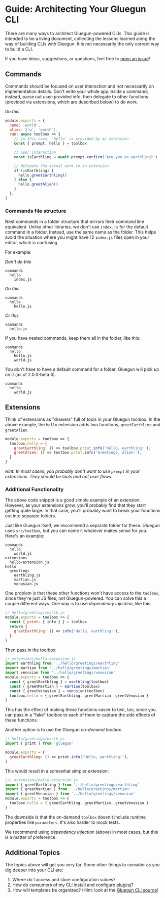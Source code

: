 # Guide: Architecting Your Gluegun CLI

There are many ways to architect Gluegun-powered CLIs. This guide is intended to be a living document, collecting the lessons learned along the way of building CLIs with Gluegun. It is not necessarily the only correct way to build a CLI.

If you have ideas, suggestions, or questions, feel free to [open an issue](https://github.com/infinitered/gluegun/issues/new)!

## Commands

Commands should be focused on user interaction and not necessarily on implementation details. Don't write your whole app inside a command; instead, parse out user-provided info, then delegate to other functions (provided via extensions, which are described below) to do work.

_Do this_

```js
module.exports = {
  name: 'world',
  alias: ['w', 'earth'],
  run: async toolbox => {
    // in this case, `hello` is provided by an extension
    const { prompt, hello } = toolbox

    // user interaction
    const isEarthling = await prompt.confirm('Are you an earthling?')

    // delegate the actual work to an extension
    if (isEarthling) {
      hello.greetEarthling()
    } else {
      hello.greetAlien()
    }
  },
}
```

### Commands file structure

Nest commands in a folder structure that mirrors their command line equivalent. Unlike other libraries, we don't use `index.js` for the default command in a folder. Instead, use the same name as the folder. This helps avoid the situation where you might have 12 `index.js` files open in your editor, which is confusing.

For example:

_Don't do this_

```
commands
  hello
    index.js
```

_Do this_

```
commands
  hello
    hello.js
```

_Or this_

```
commands
  hello.js
```

If you have nested commands, keep them all in the folder, like this:

```
commands
  hello
    hello.js
    world.js
```

You don't have to have a default command for a folder. Gluegun will pick up on it (as of 2.0.0-beta.6).

```
commands
  hello
    world.js
```

## Extensions

Think of extensions as "drawers" full of tools in your Gluegun toolbox. In the above example, the `hello` extension adds two functions, `greetEarthling` and `greetAlien`.

```js
module.exports = toolbox => {
  toolbox.hello = {
    greetEarthling: () => toolbox.print.info('Hello, earthling!'),
    greetAlien: () => toolbox.print.info('Greetings, alien!'),
  }
}
```

_Hint: In most cases, you probably don't want to use `prompt` in your extensions. They should be tools and not user flows._

### Additional Functionality

The above code snippet is a good simple example of an extension. However, as your extensions grow, you'll probably find that they start getting quite large. In that case, you'll probably want to break your functions out into separate folders.

Just like Gluegun itself, we recommend a separate folder for these. Gluegun uses `src/toolbox`, but you can name it whatever makes sense for you. Here's an example:

```
commands
  hello
    world.js
extensions
  hello-extension.js
hello
  greetings
    earthling.js
    martian.js
    venusian.js
```

One problem is that these other functions won't have access to the `toolbox`, since they're just JS files, not Gluegun-powered. You can solve this a couple different ways. One way is to use _dependency injection_, like this:

```js
// hello/greetings/earth.js
module.exports = toolbox => {
  const { print: { info } } = toolbox
  return {
    greetEarthling: () => info('Hello, earthling!'),
  }
}
```

Then pass in the toolbox:

```js
// extensions/hello-extension.js
import earthling from '../hello/greetings/earthling'
import martian from '../hello/greetings/martian'
import venusian from '../hello/greetings/venusian'
module.exports = toolbox => {
  const { greetEarthling } = earthling(toolbox)
  const { greetMartian } = martian(toolbox)
  const { greetVenusian } = venusian(toolbox)
  toolbox.hello = { greetEarthling, greetMartian, greetVenusian }
}
```

This has the effect of making these functions easier to test, too, since you can pass in a "fake" toolbox to each of them to capture the side effects of these functions.

Another option is to use the Gluegun _on-demand toolbox_.

```js
// hello/greetings/earth.js
import { print } from 'gluegun'

module.exports = {
  greetEarthling: () => print.info('Hello, earthling!'),
}
```

This would result in a somewhat simpler extension:

```js
/// extensions/hello-extension.js
import { greetEarthling } from '../hello/greetings/earthling'
import { greetMartian } from '../hello/greetings/martian'
import { greetVenusian } from '../hello/greetings/venusian'
module.exports = toolbox => {
  toolbox.hello = { greetEarthling, greetMartian, greetVenusian }
}
```

The downside is that the on-demand `toolbox` doesn't include runtime properties like `parameters`. It's also harder to mock tests.

We recommend using _dependency injection_ (above) in most cases, but this is a matter of preference.

## Additional Topics

The topics above will get you very far. Some other things to consider as you dig deeper into your CLI are:

1. Where do I access and store configuration values?
2. How do consumers of my CLI install and configure [plugins](/plugins)?
3. How will templates be organized? (Hint: look at the [Gluegun CLI source](https://github.com/infinitered/gluegun/tree/master/src/cli))
